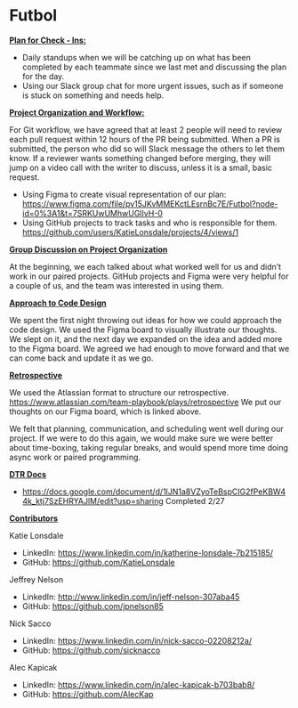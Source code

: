 # Futbol

<b><u> Plan for Check - Ins: </u></b>

- Daily standups when we will be catching up on what has been completed by each teammate since we last met and discussing the plan for the day.
- Using our Slack group chat for more urgent issues, such as if someone is stuck on something and needs help.

<b><u>Project Organization and Workflow:</u></b>

For Git workflow, we have agreed that at least 2 people will need to review each pull request within 12 hours of the PR being submitted. When a PR is submitted, the person who did so will Slack message the others to let them know. If a reviewer wants something changed before merging, they will jump on a video call with the writer to discuss, unless it is a small, basic request.

- Using Figma to create visual representation of our plan: https://www.figma.com/file/pv15JKvMMEKctLEsrnBc7E/Futbol?node-id=0%3A1&t=7SRKUwUMhwUGlIvH-0
- Using GitHub projects to track tasks and who is responsible for them. https://github.com/users/KatieLonsdale/projects/4/views/1

<b><u>Group Discussion on Project Organization</u></b>

At the beginning, we each talked about what worked well for us and didn’t work in our paired projects. GitHub projects and Figma were very helpful for a couple of us, and the team was interested in using them.

<b><u>Approach to Code Design</b></u>

We spent the first night throwing out ideas for how we could approach the code design. We used the Figma board to visually illustrate our thoughts. We slept on it, and the next day we expanded on the idea and added more to the Figma board. We agreed we had enough to move forward and that we can come back and update it as we go.

<b><u>Retrospective</u></b>

We used the Atlassian format to structure our retrospective. https://www.atlassian.com/team-playbook/plays/retrospective We put our thoughts on our Figma board, which is linked above.

We felt that planning, communication, and scheduling went well during our project. If we were to do this again, we would make sure we were better about time-boxing, taking regular breaks, and would spend more time doing async work or paired programming.

<b><u>DTR Docs</u></b>
 - https://docs.google.com/document/d/1lJN1a8VZyoTeBspCIG2fPeKBW44k_ktj7SzEHRYAJlM/edit?usp=sharing Completed 2/27

<b><u>Contributors</b></u>

Katie Lonsdale
- LinkedIn: https://www.linkedin.com/in/katherine-lonsdale-7b215185/
- GitHub: https://github.com/KatieLonsdale 

Jeffrey Nelson
- LinkedIn: http://www.linkedin.com/in/jeff-nelson-307aba45 
- GitHub: https://github.com/jpnelson85 

Nick Sacco
- LinkedIn: https://www.linkedin.com/in/nick-sacco-02208212a/ 
- GitHub: https://github.com/sicknacco 

Alec Kapicak
- LinkedIn: https://www.linkedin.com/in/alec-kapicak-b703bab8/ 
- GitHub: https://github.com/AlecKap 
